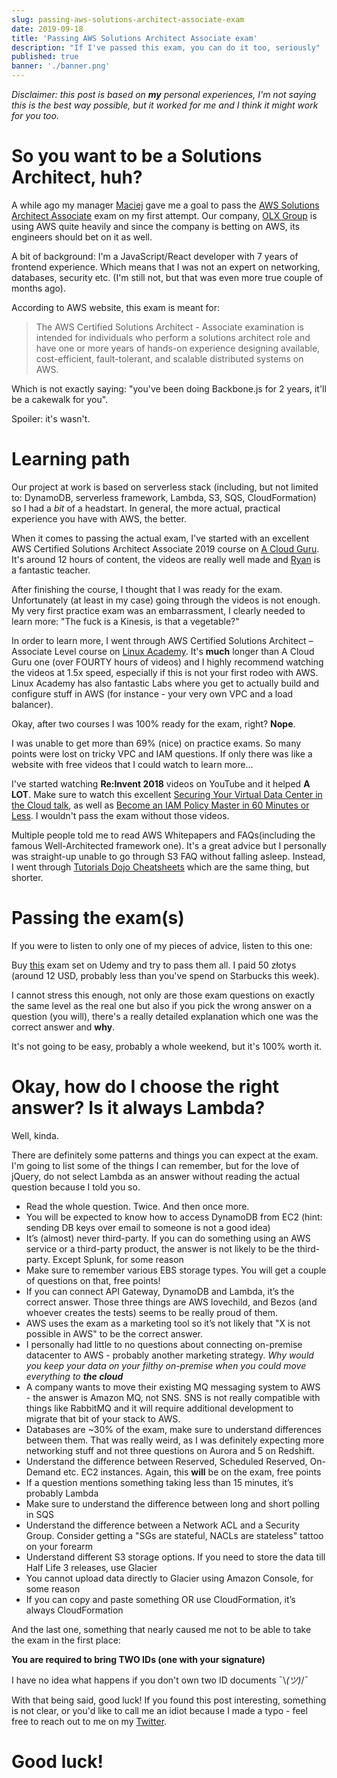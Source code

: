 ```yaml
---
slug: passing-aws-solutions-architect-associate-exam
date: 2019-09-18
title: 'Passing AWS Solutions Architect Associate exam'
description: "If I've passed this exam, you can do it too, seriously"
published: true
banner: './banner.png'
---
```


_Disclaimer: this post is based on **my** personal experiences, I'm not saying this is the best way possible, but it worked for me and I think it might work for you too._

# So you want to be a Solutions Architect, huh?

A while ago my manager [Maciej](https://twitter.com/mthenw) gave me a goal to pass the [AWS Solutions Architect Associate](https://aws.amazon.com/certification/certified-solutions-architect-associate/) exam on my first attempt. Our company, [OLX Group](https://www.olxgroup.com/) is using AWS quite heavily and since the company is betting on AWS, its engineers should bet on it as well.

A bit of background: I'm a JavaScript/React developer with 7 years of frontend experience. Which means that I was not an expert on networking, databases, security etc. (I'm still not, but that was even more true couple of months ago).

According to AWS website, this exam is meant for:

>The AWS Certified Solutions Architect - Associate examination is intended for individuals who perform a solutions architect role and have one or more years of hands-on experience designing available, cost-efficient, fault-tolerant, and scalable distributed systems on AWS.

Which is not exactly saying: "you've been doing Backbone.js for 2 years, it'll be a cakewalk for you".

Spoiler: it's wasn't.

# Learning path

Our project at work is based on serverless stack (including, but not limited to: DynamoDB, serverless framework, Lambda, S3, SQS, CloudFormation) so I had a *bit* of a headstart. In general, the more actual, practical experience you have with AWS, the better.

When it comes to passing the actual exam, I've started with an excellent AWS Certified Solutions Architect Associate 2019 course on [A Cloud Guru](https://acloud.guru/learn/aws-certified-solutions-architect-associate). It's around 12 hours of content, the videos are really well made and [Ryan](https://twitter.com/KroonenburgRyan) is a fantastic teacher.

After finishing the course, I thought that I was ready for the exam. Unfortunately (at least in my case) going through the videos is not enough. My very first practice exam was an embarrassment, I clearly needed to learn more: "The fuck is a Kinesis, is that a vegetable?"

In order to learn more, I went through AWS Certified Solutions Architect – Associate Level course on [Linux Academy](https://linuxacademy.com/course/aws-certified-solutions-architect-2019-associate-level/). It's **much** longer than A Cloud Guru one (over FOURTY hours of videos) and I highly recommend watching the videos at 1.5x speed, especially if this is not your first rodeo with AWS. Linux Academy has also fantastic Labs where you get to actually build and configure stuff in AWS (for instance - your very own VPC and a load balancer).

Okay, after two courses I was 100% ready for the exam, right? **Nope**.

I was unable to get more than 69% (nice) on practice exams. So many points were lost on tricky VPC and IAM questions. If only there was like a website with free videos that I could watch to learn more...

I've started watching **Re:Invent 2018** videos on YouTube and it helped **A LOT**. Make sure to watch this excellent [Securing Your Virtual Data Center in the Cloud talk](https://www.youtube.com/watch?v=2DF_EXmxbLM), as well as [Become an IAM Policy Master in 60 Minutes or Less](https://www.youtube.com/watch?v=YQsK4MtsELU). I wouldn't pass the exam without those videos.

Multiple people told me to read AWS Whitepapers and FAQs(including the famous Well-Architected framework one). It's a great advice but I personally was straight-up unable to go through S3 FAQ without falling asleep. Instead, I went through [Tutorials Dojo Cheatsheets](https://tutorialsdojo.com/aws-cheat-sheets/) which are the same thing, but shorter.

# Passing the exam(s)

If you were to listen to only one of my pieces of advice, listen to this one:

Buy [this](https://www.udemy.com/aws-certified-solutions-architect-associate-amazon-practice-exams/) exam set on Udemy and try to pass them all. I paid 50 złotys (around 12 USD, probably less than you've spend on Starbucks this week).

I cannot stress this enough, not only are those exam questions on exactly the same level as the real one but also if you pick the wrong answer on a question (you will), there's a really detailed explanation which one was the correct answer and **why**.

It's not going to be easy, probably a whole weekend, but it's 100% worth it. 

# Okay, how do I choose the right answer? Is it always Lambda?

Well, kinda.

There are definitely some patterns and things you can expect at the exam. I'm going to list some of the things I can remember, but for the love of jQuery, do not select Lambda as an answer without reading the actual question because I told you so.

* Read the whole question. Twice. And then once more.
* You will be expected to know how to access DynamoDB from EC2 (hint: sending DB keys over email to someone is not a good idea)
* It’s (almost) never third-party. If you can do something using an AWS service or a third-party product, the answer is not likely to be the third-party. Except Splunk, for some reason
* Make sure to remember various EBS storage types. You will get a couple of questions on that, free points!
* If you can connect API Gateway, DynamoDB and Lambda, it’s the correct answer. Those three things are AWS lovechild, and Bezos (and whoever creates the tests) seems to be really proud of them.
* AWS uses the exam as a marketing tool so it’s not likely that "X is not possible in AWS" to be the correct answer. 
* I personally had little to no questions about connecting on-premise datacenter to AWS - probably another marketing strategy. _Why would you keep your data on your filthy on-premise when you could move everything to **the cloud**_
* A company wants to move their existing MQ messaging system to AWS - the answer is Amazon MQ, not SNS. SNS is not really compatible with things like RabbitMQ and it will require additional development to migrate that bit of your stack to AWS.
* Databases are ~30% of the exam, make sure to understand differences between them. That was really weird, as I was definitely expecting more networking stuff and not three questions on Aurora and 5 on Redshift.
* Understand the difference between Reserved, Scheduled Reserved, On-Demand etc. EC2 instances. Again, this **will** be on the exam, free points
* If a question mentions something taking less than 15 minutes, it’s probably Lambda
* Make sure to understand the difference between long and short polling in SQS
* Understand the difference between a Network ACL and a Security Group. Consider getting a "SGs are stateful, NACLs are stateless" tattoo on your forearm
* Understand different S3 storage options. If you need to store the data till Half Life 3 releases, use Glacier
* You cannot upload data directly to Glacier using Amazon Console, for some reason
* If you can copy and paste something OR use CloudFormation, it’s always CloudFormation

And the last one, something that nearly caused me not to be able to take the exam in the first place:

**You are required to bring TWO IDs (one with your signature)**

I have no idea what happens if you don't own two ID documents ¯\\_(ツ)_/¯

With that being said, good luck! If you found this post interesting, something is not clear, or you'd like to call me an idiot because I made a typo - feel free to reach out to me on my [Twitter](https://twitter.com/tlakomy).

# Good luck!